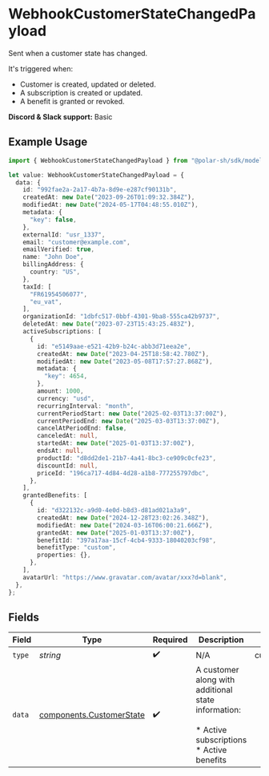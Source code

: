 # WebhookCustomerStateChangedPayload

Sent when a customer state has changed.

It's triggered when:

* Customer is created, updated or deleted.
* A subscription is created or updated.
* A benefit is granted or revoked.

**Discord & Slack support:** Basic

## Example Usage

```typescript
import { WebhookCustomerStateChangedPayload } from "@polar-sh/sdk/models/components/webhookcustomerstatechangedpayload.js";

let value: WebhookCustomerStateChangedPayload = {
  data: {
    id: "992fae2a-2a17-4b7a-8d9e-e287cf90131b",
    createdAt: new Date("2023-09-26T01:09:32.384Z"),
    modifiedAt: new Date("2024-05-17T04:48:55.010Z"),
    metadata: {
      "key": false,
    },
    externalId: "usr_1337",
    email: "customer@example.com",
    emailVerified: true,
    name: "John Doe",
    billingAddress: {
      country: "US",
    },
    taxId: [
      "FR61954506077",
      "eu_vat",
    ],
    organizationId: "1dbfc517-0bbf-4301-9ba8-555ca42b9737",
    deletedAt: new Date("2023-07-23T15:43:25.483Z"),
    activeSubscriptions: [
      {
        id: "e5149aae-e521-42b9-b24c-abb3d71eea2e",
        createdAt: new Date("2023-04-25T18:58:42.780Z"),
        modifiedAt: new Date("2023-05-08T17:57:27.868Z"),
        metadata: {
          "key": 4654,
        },
        amount: 1000,
        currency: "usd",
        recurringInterval: "month",
        currentPeriodStart: new Date("2025-02-03T13:37:00Z"),
        currentPeriodEnd: new Date("2025-03-03T13:37:00Z"),
        cancelAtPeriodEnd: false,
        canceledAt: null,
        startedAt: new Date("2025-01-03T13:37:00Z"),
        endsAt: null,
        productId: "d8dd2de1-21b7-4a41-8bc3-ce909c0cfe23",
        discountId: null,
        priceId: "196ca717-4d84-4d28-a1b8-777255797dbc",
      },
    ],
    grantedBenefits: [
      {
        id: "d322132c-a9d0-4e0d-b8d3-d81ad021a3a9",
        createdAt: new Date("2024-12-28T23:02:26.348Z"),
        modifiedAt: new Date("2024-03-16T06:00:21.666Z"),
        grantedAt: new Date("2025-01-03T13:37:00Z"),
        benefitId: "397a17aa-15cf-4cb4-9333-18040203cf98",
        benefitType: "custom",
        properties: {},
      },
    ],
    avatarUrl: "https://www.gravatar.com/avatar/xxx?d=blank",
  },
};
```

## Fields

| Field                                                                                         | Type                                                                                          | Required                                                                                      | Description                                                                                   | Example                                                                                       |
| --------------------------------------------------------------------------------------------- | --------------------------------------------------------------------------------------------- | --------------------------------------------------------------------------------------------- | --------------------------------------------------------------------------------------------- | --------------------------------------------------------------------------------------------- |
| `type`                                                                                        | *string*                                                                                      | :heavy_check_mark:                                                                            | N/A                                                                                           | customer.state_changed                                                                        |
| `data`                                                                                        | [components.CustomerState](../../models/components/customerstate.md)                          | :heavy_check_mark:                                                                            | A customer along with additional state information:<br/><br/>* Active subscriptions<br/>* Active benefits |                                                                                               |